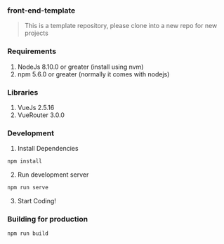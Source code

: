 ### front-end-template

> This is a template repository, please clone into a new repo for new projects

### Requirements

1.  NodeJs 8.10.0 or greater (install using nvm)
2.  npm 5.6.0 or greater (normally it comes with nodejs)

### Libraries

1.  VueJs 2.5.16
2.  VueRouter 3.0.0

### Development

1.  Install Dependencies

```bash
npm install
```

2.  Run development server

```bash
npm run serve
```

3.  Start Coding!

### Building for production

```bash
npm run build
```
